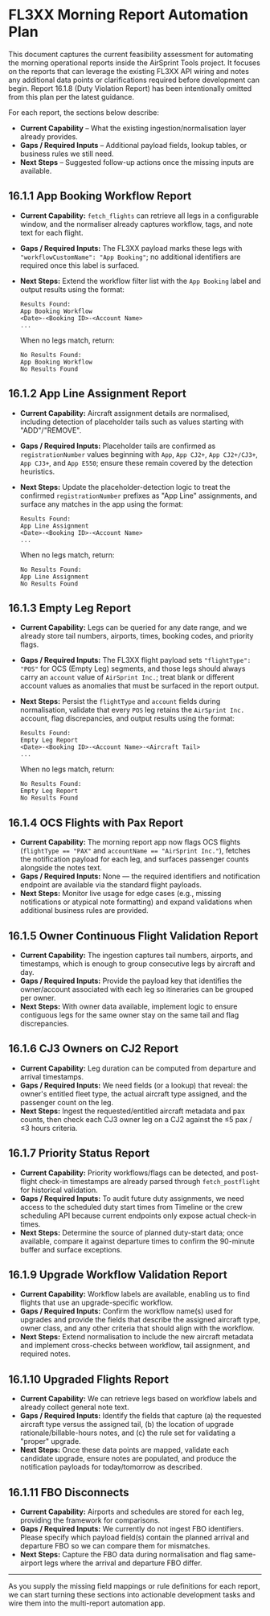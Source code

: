 # FL3XX Morning Report Automation Plan

This document captures the current feasibility assessment for automating the morning operational reports inside the AirSprint Tools project. It focuses on the reports that can leverage the existing FL3XX API wiring and notes any additional data points or clarifications required before development can begin. Report 16.1.8 (Duty Violation Report) has been intentionally omitted from this plan per the latest guidance.

For each report, the sections below describe:

- **Current Capability** – What the existing ingestion/normalisation layer already provides.
- **Gaps / Required Inputs** – Additional payload fields, lookup tables, or business rules we still need.
- **Next Steps** – Suggested follow-up actions once the missing inputs are available.

## 16.1.1 App Booking Workflow Report
- **Current Capability:** `fetch_flights` can retrieve all legs in a configurable window, and the normaliser already captures workflow, tags, and note text for each flight.
- **Gaps / Required Inputs:** The FL3XX payload marks these legs with `"workflowCustomName": "App Booking"`; no additional identifiers are required once this label is surfaced.
- **Next Steps:** Extend the workflow filter list with the `App Booking` label and output results using the format:

  ```
  Results Found:
  App Booking Workflow
  <Date>-<Booking ID>-<Account Name>
  ...
  ```

  When no legs match, return:

  ```
  No Results Found:
  App Booking Workflow
  No Results Found
  ```

## 16.1.2 App Line Assignment Report
- **Current Capability:** Aircraft assignment details are normalised, including detection of placeholder tails such as values starting with "ADD"/"REMOVE".
- **Gaps / Required Inputs:** Placeholder tails are confirmed as `registrationNumber` values beginning with `App`, `App CJ2+`, `App CJ2+/CJ3+`, `App CJ3+`, and `App E550`; ensure these remain covered by the detection heuristics.
- **Next Steps:** Update the placeholder-detection logic to treat the confirmed `registrationNumber` prefixes as "App Line" assignments, and surface any matches in the app using the format:

  ```
  Results Found:
  App Line Assignment
  <Date>-<Booking ID>-<Account Name>
  ...
  ```

  When no legs match, return:

  ```
  No Results Found:
  App Line Assignment
  No Results Found
  ```

## 16.1.3 Empty Leg Report
- **Current Capability:** Legs can be queried for any date range, and we already store tail numbers, airports, times, booking codes, and priority flags.
- **Gaps / Required Inputs:** The FL3XX flight payload sets `"flightType": "POS"` for OCS (Empty Leg) segments, and those legs should always carry an `account` value of `AirSprint Inc.`; treat blank or different account values as anomalies that must be surfaced in the report output.
- **Next Steps:** Persist the `flightType` and `account` fields during normalisation, validate that every `POS` leg retains the `AirSprint Inc.` account, flag discrepancies, and output results using the format:

  ```
  Results Found:
  Empty Leg Report
  <Date>-<Booking ID>-<Account Name>-<Aircraft Tail>
  ...
  ```

  When no legs match, return:

  ```
  No Results Found:
  Empty Leg Report
  No Results Found
  ```

## 16.1.4 OCS Flights with Pax Report
- **Current Capability:** The morning report app now flags OCS flights (``flightType == "PAX"`` and ``accountName == "AirSprint Inc."``), fetches the notification payload for each leg, and surfaces passenger counts alongside the notes text.
- **Gaps / Required Inputs:** None — the required identifiers and notification endpoint are available via the standard flight payloads.
- **Next Steps:** Monitor live usage for edge cases (e.g., missing notifications or atypical note formatting) and expand validations when additional business rules are provided.

## 16.1.5 Owner Continuous Flight Validation Report
- **Current Capability:** The ingestion captures tail numbers, airports, and timestamps, which is enough to group consecutive legs by aircraft and day.
- **Gaps / Required Inputs:** Provide the payload key that identifies the owner/account associated with each leg so itineraries can be grouped per owner.
- **Next Steps:** With owner data available, implement logic to ensure contiguous legs for the same owner stay on the same tail and flag discrepancies.

## 16.1.6 CJ3 Owners on CJ2 Report
- **Current Capability:** Leg duration can be computed from departure and arrival timestamps.
- **Gaps / Required Inputs:** We need fields (or a lookup) that reveal: the owner's entitled fleet type, the actual aircraft type assigned, and the passenger count on the leg.
- **Next Steps:** Ingest the requested/entitled aircraft metadata and pax counts, then check each CJ3 owner leg on a CJ2 against the ≤5 pax / ≤3 hours criteria.

## 16.1.7 Priority Status Report
- **Current Capability:** Priority workflows/flags can be detected, and post-flight check-in timestamps are already parsed through `fetch_postflight` for historical validation.
- **Gaps / Required Inputs:** To audit future duty assignments, we need access to the scheduled duty start times from Timeline or the crew scheduling API because current endpoints only expose actual check-in times.
- **Next Steps:** Determine the source of planned duty-start data; once available, compare it against departure times to confirm the 90-minute buffer and surface exceptions.

## 16.1.9 Upgrade Workflow Validation Report
- **Current Capability:** Workflow labels are available, enabling us to find flights that use an upgrade-specific workflow.
- **Gaps / Required Inputs:** Confirm the workflow name(s) used for upgrades and provide the fields that describe the assigned aircraft type, owner class, and any other criteria that should align with the workflow.
- **Next Steps:** Extend normalisation to include the new aircraft metadata and implement cross-checks between workflow, tail assignment, and required notes.

## 16.1.10 Upgraded Flights Report
- **Current Capability:** We can retrieve legs based on workflow labels and already collect general note text.
- **Gaps / Required Inputs:** Identify the fields that capture (a) the requested aircraft type versus the assigned tail, (b) the location of upgrade rationale/billable-hours notes, and (c) the rule set for validating a "proper" upgrade.
- **Next Steps:** Once these data points are mapped, validate each candidate upgrade, ensure notes are populated, and produce the notification payloads for today/tomorrow as described.

## 16.1.11 FBO Disconnects
- **Current Capability:** Airports and schedules are stored for each leg, providing the framework for comparisons.
- **Gaps / Required Inputs:** We currently do not ingest FBO identifiers. Please specify which payload field(s) contain the planned arrival and departure FBO so we can compare them for mismatches.
- **Next Steps:** Capture the FBO data during normalisation and flag same-airport legs where the arrival and departure FBO differ.

---

As you supply the missing field mappings or rule definitions for each report, we can start turning these sections into actionable development tasks and wire them into the multi-report automation app.
